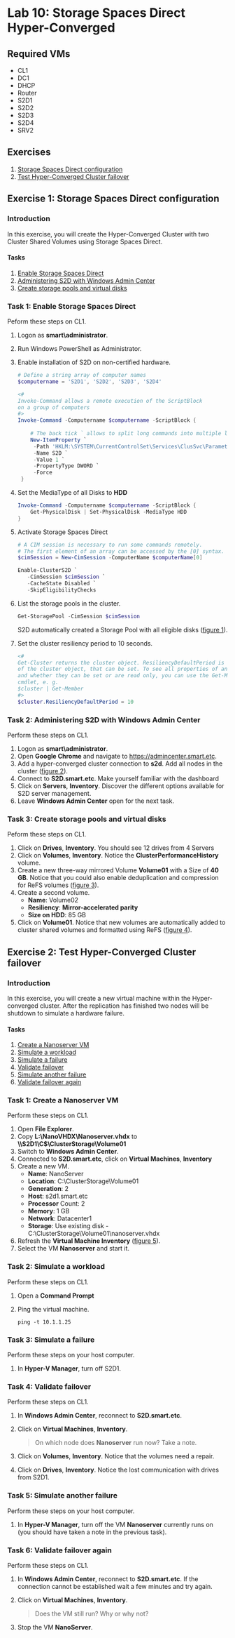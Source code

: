 # Lab 10: Storage Spaces Direct Hyper-Converged

## Required VMs

* CL1
* DC1
* DHCP
* Router
* S2D1
* S2D2
* S2D3
* S2D4
* SRV2

## Exercises

1. [Storage Spaces Direct configuration](#exercise-1-storage-spaces-direct-configuration)
2. [Test Hyper-Converged Cluster failover](#exercise-2-test-hyper-converged-cluster-failover)

## Exercise 1: Storage Spaces Direct configuration

### Introduction

In this exercise, you will create the Hyper-Converged Cluster with two Cluster Shared Volumes using Storage Spaces Direct.

#### Tasks

1. [Enable Storage Spaces Direct](#task-1-enable-storage-spaces-direct)
1. [Administering S2D with Windows Admin Center](#task-2-administering-s2d-with-windows-admin-center)
1. [Create storage pools and virtual disks](#task-3-create-storage-pools-and-virtual-disks)

### Task 1: Enable Storage Spaces Direct

Peform these steps on CL1.

1. Logon as **smart\administrator**.
1. Run Windows PowerShell as Administrator.
1. Enable installation of S2D on non-certified hardware.

   ````powershell
   # Define a string array of computer names
   $computername = 'S2D1', 'S2D2', 'S2D3', 'S2D4'

   <#
   Invoke-Command allows a remote execution of the ScriptBlock 
   on a group of computers
   #>
   Invoke-Command -Computername $computername -ScriptBlock {
       
       # The back tick ` allows to split long commands into multiple lines
       New-ItemProperty `
        -Path 'HKLM:\SYSTEM\CurrentControlSet\Services\ClusSvc\Parameters' `
        -Name S2D `
        -Value 1 `
        -PropertyType DWORD `
        -Force
    } 
   ````

1. Set the MediaType of all Disks to **HDD**

   ````powershell
   Invoke-Command -Computername $computername -ScriptBlock {
       Get-PhysicalDisk | Set-PhysicalDisk -MediaType HDD
   }
   ````

1. Activate Storage Spaces Direct

   ````powershell
   # A CIM session is necessary to run some commands remotely.
   # The first element of an array can be accessed by the [0] syntax.
   $cimSession = New-CimSession -ComputerName $computerName[0]

   Enable-ClusterS2D `
      -CimSession $cimSession `
      -CacheState Disabled `
      -SkipEligibilityChecks
   ````

1. List the storage pools in the cluster.

   ````powershell
   Get-StoragePool -CimSession $cimSession
   ````

   S2D automatically created a Storage Pool with all eligible disks ([figure 1]).

1. Set the cluster resiliency period to 10 seconds.

   ````powershell
   <#
   Get-Cluster returns the cluster object. ResiliencyDefaultPeriod is a property
   of the cluster object, that can be set. To see all properties of an object
   and whether they can be set or are read only, you can use the Get-Member
   cmdlet, e. g.
   $cluster | Get-Member
   #>
   $cluster.ResiliencyDefaultPeriod = 10 
   ````

### Task 2: Administering S2D with Windows Admin Center

Perform these steps on CL1.

1. Logon as **smart\administrator**.
1. Open **Google Chrome** and navigate to <https://admincenter.smart.etc>.
1. Add a hyper-converged cluster connection to **s2d**. Add all nodes in the cluster ([figure 2]).
1. Connect to **S2D.smart.etc**. Make yourself familiar with the dashboard
1. Click on **Servers**, **Inventory**. Discover the different options available for S2D server management.
1. Leave **Windows Admin Center** open for the next task.

### Task 3: Create storage pools and virtual disks

Peform these steps on CL1.

1. Click on **Drives**, **Inventory**. You should see 12 drives from 4 Servers
1. Click on **Volumes**, **Inventory**. Notice the **ClusterPerformanceHistory** volume.
1. Create a new three-way mirrored Volume **Volume01** with a Size of **40 GB**. Notice that you could also enable deduplication and compression for ReFS volumes ([figure 3]).
1. Create a second volume.
   * **Name**: Volume02
   * **Resiliency**: **Mirror-accelerated parity**
   * **Size on HDD**: 85 GB
1. Click on **Volume01**. Notice that new volumes are automatically added to cluster shared volumes and formatted using ReFS ([figure 4]).

## Exercise 2: Test Hyper-Converged Cluster failover

### Introduction

In this exercise, you will create a new virtual machine within the Hyper-converged cluster. After the replication has finished two nodes will be shutdown to simulate a hardware failure.

#### Tasks

1. [Create a Nanoserver VM](#task-1-create-a-nanoserver-vm)
1. [Simulate a workload](#task-2-simulate-a-workload)
1. [Simulate a failure](#task-3-simulate-a-failure)
1. [Validate failover](#task-4-validate-failover)
1. [Simulate another failure](#task-5-simulate-another-failure)
1. [Validate failover again](#task-6-validate-failover-again)

### Task 1: Create a Nanoserver VM

Perform these steps on CL1.

1. Open **File Explorer**.
1. Copy **L:\NanoVHDX\Nanoserver.vhdx** to **\\\S2D1\C$\ClusterStorage\Volume01**
1. Switch to **Windows Admin Center**.
1. Connected to **S2D.smart.etc**, click on **Virtual Machines**, **Inventory**
1. Create a new VM.
   * **Name**: NanoServer
   * **Location**: C:\ClusterStorage\Volume01
   * **Generation**: 2
   * **Host**: s2d1.smart.etc
   * **Processor** Count: 2
   * **Memory**: 1 GB
   * **Network**: Datacenter1
   * **Storage**: Use existing disk - C:\ClusterStorage\Volume01\nanoserver.vhdx
1. Refresh the **Virtual Machine Inventory** ([figure 5]).
1. Select the VM **Nanoserver** and start it.

### Task 2: Simulate a workload

Perform these steps on CL1.

1. Open a **Command Prompt**
1. Ping the virtual machine.

   ````shell
   ping -t 10.1.1.25
   ````

### Task 3: Simulate a failure

Perform these steps on your host computer.

1. In **Hyper-V Manager**, turn off S2D1.

### Task 4: Validate failover

Perform these steps on CL1.

1. In **Windows Admin Center**, reconnect to **S2D.smart.etc**.
1. Click on **Virtual Machines**, **Inventory**.

   > On which node does **Nanoserver** run now? Take a note.

1. Click on **Volumes**, **Inventory**. Notice that the volumes need a repair.
1. Click on **Drives**, **Inventory**. Notice the lost communication with drives from S2D1.

### Task 5: Simulate another failure

Perform these steps on your host computer.

1. In **Hyper-V Manager**, turn off the VM **Nanoserver** currently runs on (you should have taken a note in the previous task).

### Task 6: Validate failover again

Perform these steps on CL1.

1. In **Windows Admin Center**, reconnect to **S2D.smart.etc**. If the connection cannot be established wait a few minutes and try again.
1. Click on **Virtual Machines**, **Inventory**.

   > Does the VM still run? Why or why not?

1. Stop the VM **NanoServer**.

[figure 1]: images/Lab10/figure01.png
[figure 2]: images/Lab10/figure02.png
[figure 3]: images/Lab10/figure03.png
[figure 4]: images/Lab10/figure04.png
[figure 5]: images/Lab10/figure05.png
